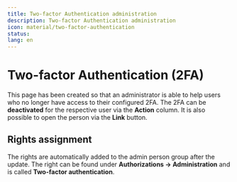 ```yaml
---
title: Two-factor Authentication administration
description: Two-factor Authentication administration
icon: material/two-factor-authentication
status:
lang: en
---
```


# Two-factor Authentication (2FA)

This page has been created so that an administrator is able to help users who no longer have access to their configured 2FA.
The 2FA can be **deactivated** for the respective user via the **Action** column. It is also possible to open the person via the **Link** button.

## Rights assignment

The rights are automatically added to the admin person group after the update. The right can be found under **Authorizations -> Administration** and is called **Two-factor authentication**.

